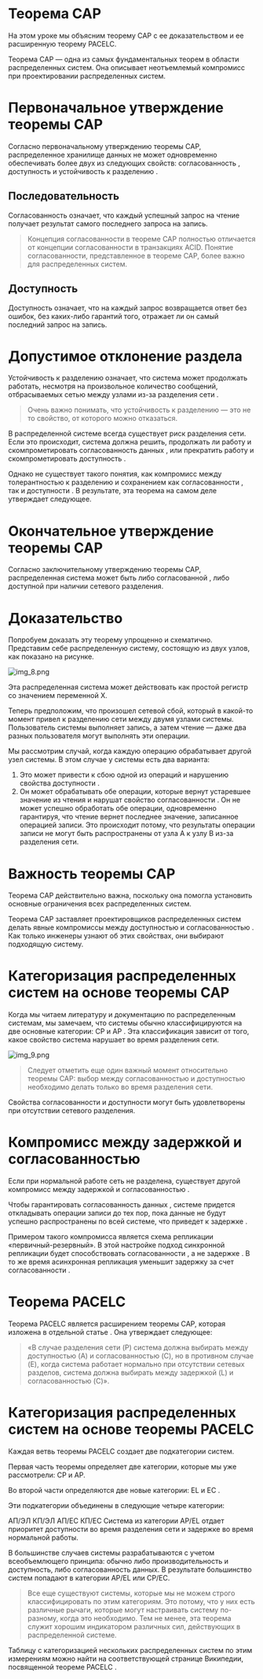 # Теорема CAP
На этом уроке мы объясним теорему CAP с ее доказательством и ее расширенную теорему PACELC.

Теорема CAP — одна из самых фундаментальных теорем в области распределенных систем. Она описывает неотъемлемый компромисс при проектировании распределенных систем.

# Первоначальное утверждение теоремы CAP
Согласно первоначальному утверждению теоремы CAP, распределенное хранилище данных не может одновременно обеспечивать более двух из следующих свойств: согласованность , доступность и устойчивость к разделению .

## Последовательность
Согласованность означает, что каждый успешный запрос на чтение получает результат самого последнего запроса на запись.

> Концепция согласованности в теореме CAP полностью отличается от концепции согласованности в транзакциях ACID. Понятие согласованности, представленное в теореме CAP, более важно для распределенных систем.

## Доступность
Доступность означает, что на каждый запрос возвращается ответ без ошибок, без каких-либо гарантий того, отражает ли он самый последний запрос на запись.

# Допустимое отклонение раздела
Устойчивость к разделению означает, что система может продолжать работать, несмотря на произвольное количество сообщений, отбрасываемых сетью между узлами из-за разделения сети .

> Очень важно понимать, что устойчивость к разделению — это не то свойство, от которого можно отказаться.

В распределенной системе всегда существует риск разделения сети. Если это происходит, система должна решить, продолжать ли работу и скомпрометировать согласованность данных , или прекратить работу и скомпрометировать доступность .

Однако не существует такого понятия, как компромисс между толерантностью к разделению и сохранением как согласованности , так и доступности . В результате, эта теорема на самом деле утверждает следующее.

# Окончательное утверждение теоремы CAP
Согласно заключительному утверждению теоремы CAP, распределенная система может быть либо согласованной , либо доступной при наличии сетевого разделения.

# Доказательство
Попробуем доказать эту теорему упрощенно и схематично. Представим себе распределенную систему, состоящую из двух узлов, как показано на рисунке.

![img_8.png](img_8.png)

Эта распределенная система может действовать как простой регистр со значением переменной X.

Теперь предположим, что произошел сетевой сбой, который в какой-то момент привел к разделению сети между двумя узлами системы. Пользователь системы выполняет запись, а затем чтение — даже два разных пользователя могут выполнять эти операции.

Мы рассмотрим случай, когда каждую операцию обрабатывает другой узел системы. В этом случае у системы есть два варианта:

1) Это может привести к сбою одной из операций и нарушению свойства доступности .
2) Он может обрабатывать обе операции, которые вернут устаревшее значение из чтения и нарушат свойство согласованности .
Он не может успешно обработать обе операции, одновременно гарантируя, что чтение вернет последнее значение, записанное операцией записи. Это происходит потому, что результаты операции записи не могут быть распространены от узла A к узлу B из-за разделения сети.

# Важность теоремы CAP
Теорема CAP действительно важна, поскольку она помогла установить основные ограничения всех распределенных систем.

Теорема CAP заставляет проектировщиков распределенных систем делать явные компромиссы между доступностью и согласованностью . Как только инженеры узнают об этих свойствах, они выбирают подходящую систему.

# Категоризация распределенных систем на основе теоремы CAP
Когда мы читаем литературу и документацию по распределенным системам, мы замечаем, что системы обычно классифицируются на две основные категории: CP и AP . Эта классификация зависит от того, какое свойство система нарушает во время разделения сети.

![img_9.png](img_9.png)

> Следует отметить еще один важный момент относительно теоремы CAP: выбор между согласованностью и доступностью необходимо делать только во время разделения сети.

Свойства согласованности и доступности могут быть удовлетворены при отсутствии сетевого разделения.

# Компромисс между задержкой и согласованностью
Если при нормальной работе сеть не разделена, существует другой компромисс между задержкой и согласованностью .

Чтобы гарантировать согласованность данных , системе придется откладывать операции записи до тех пор, пока данные не будут успешно распространены по всей системе, что приведет к задержке .

Примером такого компромисса является схема репликации «первичный-резервный». В этой настройке подход синхронной репликации будет способствовать согласованности , а не задержке . В то же время асинхронная репликация уменьшит задержку за счет согласованности .

# Теорема PACELC
Теорема PACELC является расширением теоремы CAP, которая изложена в отдельной статье . Она утверждает следующее:

> «В случае разделения сети (P) система должна выбирать между доступностью (A) и согласованностью (C), но в противном случае (E), когда система работает нормально при отсутствии сетевых разделов, система должна выбирать между задержкой (L) и согласованностью (C)».

# Категоризация распределенных систем на основе теоремы PACELC
Каждая ветвь теоремы PACELC создает две подкатегории систем.

Первая часть теоремы определяет две категории, которые мы уже рассмотрели: CP и AP.

Во второй части определяются две новые категории: EL и EC .

Эти подкатегории объединены в следующие четыре категории:

АП/ЭЛ
КП/ЭЛ
АП/ЕС
КП/ЕС
Система из категории AP/EL отдает приоритет доступности во время разделения сети и задержке во время нормальной работы.

В большинстве случаев системы разрабатываются с учетом всеобъемлющего принципа: обычно либо производительность и доступность, либо согласованность данных. В результате большинство систем попадают в категории AP/EL или CP/EC.

> Все еще существуют системы, которые мы не можем строго классифицировать по этим категориям. Это потому, что у них есть различные рычаги, которые могут настраивать систему по-разному, когда это необходимо. Тем не менее, эта теорема служит хорошим индикатором различных сил, действующих в распределенной системе.

Таблицу с категоризацией нескольких распределенных систем по этим измерениям можно найти на соответствующей странице Википедии, посвященной теореме PACELC .
